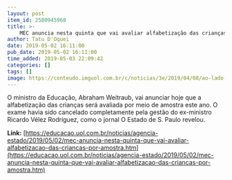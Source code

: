```yaml
---
layout: post
item_id: 2580945968
title: >-
    MEC anuncia nesta quinta que vai avaliar alfabetização das crianças por amostra
author: Tatu D'Oquei
date: 2019-05-02 16:11:00
pub_date: 2019-05-02 16:11:00
time_added: 2019-05-03 22:09:42
categories: []
tags: []
image: https://conteudo.imguol.com.br/c/noticias/3e/2019/04/08/ao-lado-do-irmao-abraham-weintraub-defendeu-estrategias-para-vencer-o-marxismo-cultural-nas-universidades-1554744368031_v2_750x421.jpg
---
```


O ministro da Educação, Abraham Weitraub, vai anunciar hoje que a alfabetização das crianças será avaliada por meio de amostra este ano. O exame havia sido cancelado completamente pela gestão do ex-ministro Ricardo Vélez Rodríguez, como o jornal O Estado de S. Paulo revelou.

**Link:** [https://educacao.uol.com.br/noticias/agencia-estado/2019/05/02/mec-anuncia-nesta-quinta-que-vai-avaliar-alfabetizacao-das-criancas-por-amostra.htm](https://educacao.uol.com.br/noticias/agencia-estado/2019/05/02/mec-anuncia-nesta-quinta-que-vai-avaliar-alfabetizacao-das-criancas-por-amostra.htm)

